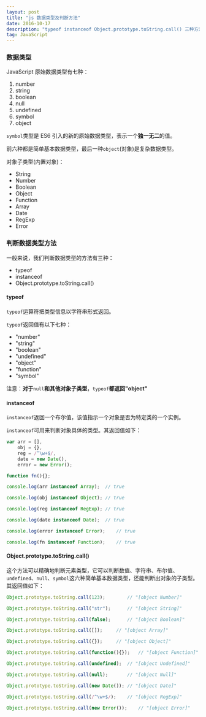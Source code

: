 ```yaml
---
layout: post
title: "js 数据类型及判断方法"
date: 2016-10-17
description: "typeof instanceof Object.prototype.toString.call() 三种方法判断变量类型"
tag: JavaScript
---
```


### 数据类型
JavaScript 原始数据类型有七种：

1.	number
2.	string
3.	boolean
4.	null
5.	undefined
6.	symbol
7.	object

`symbol`类型是 ES6 引入的新的原始数据类型，表示一个**独一无二**的值。

前六种都是简单基本数据类型，最后一种`object`(对象)是复杂数据类型。

对象子类型(内置对象)：

-	String
-	Number
-	Boolean
-	Object
-	Function
-	Array
-	Date
-	RegExp
-	Error

### 判断数据类型方法

一般来说，我们判断数据类型的方法有三种：

-	typeof
-	instanceof
-	Object.prototype.toString.call()

#### typeof

`typeof`运算符把类型信息以字符串形式返回。

`typeof`返回值有以下七种：

-	"number"
-	"string"
-	"boolean"
-	"undefined"
-	"object"
-	"function"
-	"symbol"

注意：**对于**`null`**和其他对象子类型**，`typeof`**都返回"object"**

#### instanceof

`instanceof`返回一个布尔值，该值指示一个对象是否为特定类的一个实例。

`instanceof`可用来判断对象具体的类型。其返回值如下：

```JavaScript
var arr = [],
	obj = {},
	reg = /^\w+$/,
	date = new Date(),
	error = new Error();

function fn(){};

console.log(arr instanceof Array);	// true

console.log(obj instanceof Object);	// true

console.log(reg instanceof RegExp);	// true

console.log(date instanceof Date);	// true

console.log(error instanceof Error);	// true

console.log(fn instanceof Function);	// true

```

#### Object.prototype.toString.call()

这个方法可以精确地判断元素类型，它可以判断数值、字符串、布尔值、`undefined`、`null`、`symbol`这六种简单基本数据类型，还能判断出对象的子类型。其返回值如下：

```JavaScript
Object.prototype.toString.call(123);		// "[object Number]"

Object.prototype.toString.call("str");		// "[object String]"

Object.prototype.toString.call(false);		// "[object Boolean]"

Object.prototype.toString.call([]);		// "[object Array]"

Object.prototype.toString.call({});		// "[object Object]"

Object.prototype.toString.call(function(){});	// "[object Function]"

Object.prototype.toString.call(undefined);	// "[object Undefined]"

Object.prototype.toString.call(null);		// "[object Null]"

Object.prototype.toString.call(new Date());	// "[object Date]"

Object.prototype.toString.call(/^\w+$/);	// "[object RegExp]"

Object.prototype.toString.call(new Error());	// "[object Error]"
```